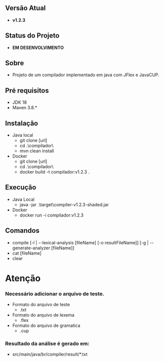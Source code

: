 ## Versão Atual

- **v1.2.3**

## Status do Projeto

- **EM DESENVOLVIMENTO**

## Sobre

- Projeto de um compilador implementado em java com JFlex e JavaCUP.

## Pré requisitos

- JDK 18
- Maven 3.8.*

## Instalação

- Java local
    - git clone [url]
    - cd .\compilador\
    - mvn clean install
- Docker
    - git clone [url]
    - cd .\compilador\
    - docker build -t compilador:v1.2.3 .

## Execução
- Java Local
  - java -jar .\target\compiler-v1.2.3-shaded.jar
- Docker 
    - docker run -i compilador:v1.2.3

## Comandos

- compile [-l | --lexical-analysis [fileName] [-o resultFileName]] [-g | --generate-analyzer [fileName]]
- cat [fileName]
- clear

# Atenção 
### Necessário adicionar o arquivo de teste.
- Formato do arquivo de teste
  - .txt 
- Formato do arquivo de lexema
  - .flex
- Formato do arquivo de gramatica
  - .cup
### Resultado da análise é gerado em:
  - src/main/java/br/compiler/result/*.txt
 